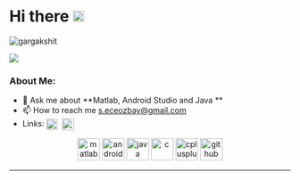 # Hi there <img src="https://github.com/TheDudeThatCode/TheDudeThatCode/blob/master/Assets/Hi.gif" width="20px">
<p align="left"> <img src="https://komarev.com/ghpvc/?username=seleneceozbay" alt="gargakshit" /> </p>
<p align="center">

</p>

![](https://pro2-bar-s3-cdn-cf6.myportfolio.com/17a47d9e8f4727ce5f3e48805b2d8eb2/04a3ee86-755b-412f-b40e-5c132340eeac.gif?h=60723397fedde1e9e4ccfe18d8e62270)

### About Me:
- 💬 Ask me about **Matlab, Android Studio and Java **
- 📫 How to reach me s.eceozbay@gmail.com
- Links: <a href="https://linkedin.com/in/seleneceozbay/" target="blank"><img align="center" src="https://cdn.jsdelivr.net/npm/simple-icons@3.0.1/icons/linkedin.svg" alt="linkedin" height="20" width="20" /></a>&nbsp;
<a href="https://www.instagram.com/seleneceozbay/"><img align="center" alt="İnstagram" width="22px" src="https://cdn.jsdelivr.net/npm/simple-icons@3.0.1/icons/instagram.svg" /></a>

<p align="center">
<img src="https://cdn.jsdelivr.net/gh/devicons/devicon/icons/matlab/matlab-original.svg" alt="matlab" width="40" height="40"/>  
<img src="https://cdn.jsdelivr.net/gh/devicons/devicon/icons/androidstudio/androidstudio-original.svg" alt="androidstudio" width="40" height="40"/> 
<img src="https://cdn.jsdelivr.net/gh/devicons/devicon/icons/java/java-original.svg" alt="java" width="40" height="40"/>  
<img src="https://cdn.jsdelivr.net/gh/devicons/devicon/icons/c/c-original.svg" alt="c" width="40" height="40"/>
<img src="https://cdn.jsdelivr.net/gh/devicons/devicon/icons/cplusplus/cplusplus-original.svg" alt="cplusplus" width="40" height="40"/>  
<img src="https://cdn.jsdelivr.net/gh/devicons/devicon/icons/github/github-original.svg" alt="github" width="40" height="40"/>  



</p>

---

